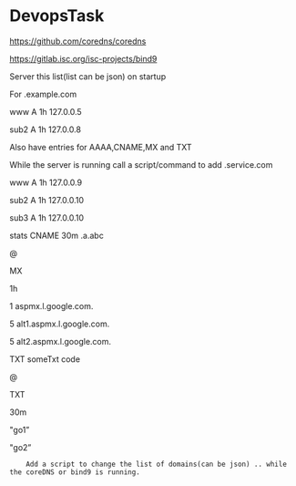 # DevopsTask
https://github.com/coredns/coredns

https://gitlab.isc.org/isc-projects/bind9


Server this list(list can be json) on startup

For .example.com

www A 1h 127.0.0.5

sub2 A 1h 127.0.0.8


Also have entries for AAAA,CNAME,MX and TXT


While the server is running call a script/command to add .service.com
 

www A 1h 127.0.0.9

sub2 A 1h 127.0.0.10

sub3 A 1h 127.0.0.10

stats CNAME 30m .a.abc

@

MX

1h

1 aspmx.l.google.com.

5 alt1.aspmx.l.google.com.

5 alt2.aspmx.l.google.com.

TXT someTxt code

@

TXT

30m

"go1”

"go2”



        Add a script to change the list of domains(can be json) .. while the coreDNS or bind9 is running.
